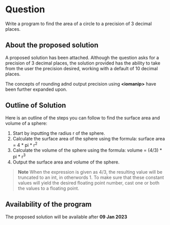 # Question #
Write a program to find the area of a circle to a precision of 3 decimal places.
## About the proposed solution ##
A proposed solution has been attached.  Although the question asks for a precision of 3 decimal places, the solution provided has the ability to take from the user the precision desired, working with a default of 10 decimal places.

The concepts of rounding adnd output precision using __\<iomanip\>__ have been further expanded upon.
## Outline of Solution ##
Here is an outline of the steps you can follow to find the surface area and volume of a sphere:
1. Start by inputting the radius r of the sphere.
2. Calculate the surface area of the sphere using the formula: surface area = 4 * pi * r<sup>2</sup>
3. Calculate the volume of the sphere using the formula: volume = (4/3) * pi * r<sup>3</sup>
4. Output the surface area and volume of the sphere.
> **Note**
> When the expression is given as 4/3, the resulting value will be truncated to an int, in otherwords 1.  To make sure that these constant values  will yield the desired floating point number,  cast one or both the values to a floating point. 
## Availability of the program ##
The proposed solution will be available after __09 Jan 2023__
